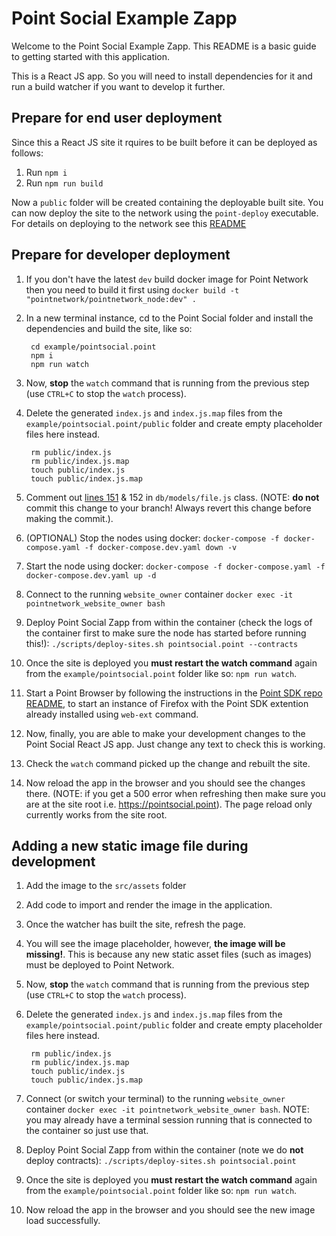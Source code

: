 # Point Social Example Zapp

Welcome to the Point Social Example Zapp. This README is a basic guide to getting started with this application.

This is a React JS app. So you will need to install dependencies for it and run a build watcher if you want to develop it further.

## Prepare for end user deployment

Since this a React JS site it rquires to be built before it can be deployed as follows:

1. Run `npm i`
2. Run `npm run build`

Now a `public` folder will be created containing the deployable built site. You can now deploy the site to the network using the `point-deploy` executable. For details on deploying to the network see this [README](../../scripts/README.md)

## Prepare for developer deployment

1. If you don't have the latest `dev` build docker image for Point Network then you need to build it first using `docker build -t "pointnetwork/pointnetwork_node:dev" .`
1. In a new terminal instance, cd to the Point Social folder and install the dependencies and build the site, like so:

        cd example/pointsocial.point
        npm i
        npm run watch

1. Now, **stop** the `watch` command that is running from the previous step (use `CTRL+C` to stop the `watch` process).
1. Delete the generated `index.js` and `index.js.map` files from the `example/pointsocial.point/public` folder and create empty placeholder files here instead.

        rm public/index.js
        rm public/index.js.map
        touch public/index.js
        touch public/index.js.map

1. Comment out [lines 151](https://github.com/pointnetwork/pointnetwork/blob/master/db/models/file.js#L151) & 152 in `db/models/file.js` class. (NOTE: **do not** commit this change to your branch! Always revert this change before making the commit.).
1. (OPTIONAL) Stop the nodes using docker: `docker-compose -f docker-compose.yaml -f docker-compose.dev.yaml down -v`
1. Start the node using docker: `docker-compose -f docker-compose.yaml -f docker-compose.dev.yaml up -d`
1. Connect to the running `website_owner` container `docker exec -it pointnetwork_website_owner bash`
1. Deploy Point Social Zapp from within the container (check the logs of the container first to make sure the node has started before running this!): `./scripts/deploy-sites.sh pointsocial.point --contracts`
1. Once the site is deployed you **must restart the watch command** again from the `example/pointsocial.point` folder like so: `npm run watch`.
1. Start a Point Browser by following the instructions in the [Point SDK repo README](https://github.com/pointnetwork/pointsdk#using-web-ext), to start an instance of Firefox with the Point SDK extention already installed using `web-ext` command.
1. Now, finally, you are able to make your development changes to the Point Social React JS app. Just change any text to check this is working.
1. Check the `watch` command picked up the change and rebuilt the site.
1. Now reload the app in the browser and you should see the changes there. (NOTE: if you get a 500 error when refreshing then make sure you are at the site root i.e. https://pointsocial.point). The page reload only currently works from the site root.

## Adding a new static image file during development

1. Add the image to the `src/assets` folder
1. Add code to import and render the image in the application.
1. Once the watcher has built the site, refresh the page.
1. You will see the image placeholder, however, **the image will be missing!**. This is because any new static asset files (such as images) must be deployed to Point Network.
1. Now, **stop** the `watch` command that is running from the previous step (use `CTRL+C` to stop the `watch` process).
1. Delete the generated `index.js` and `index.js.map` files from the `example/pointsocial.point/public` folder and create empty placeholder files here instead.

        rm public/index.js
        rm public/index.js.map
        touch public/index.js
        touch public/index.js.map

1. Connect (or switch your terminal) to the running `website_owner` container `docker exec -it pointnetwork_website_owner bash`. NOTE: you may already have a terminal session running that is connected to the container so just use that.
1. Deploy Point Social Zapp from within the container (note we do **not** deploy contracts): `./scripts/deploy-sites.sh pointsocial.point`
1. Once the site is deployed you **must restart the watch command** again from the `example/pointsocial.point` folder like so: `npm run watch`.
1. Now reload the app in the browser and you should see the new image load successfully.